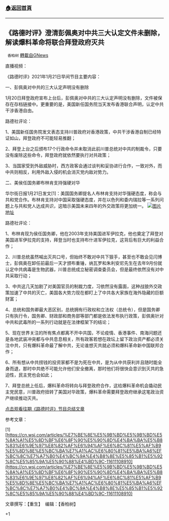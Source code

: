 ###  [:house:返回首頁](https://github.com/ourhimalayas/txt)
---

## 《路德时评》澄清彭佩奥对中共三大认定文件未删除，解读爆料革命将联合拜登政府灭共
` 香柏树` [轉載自GNews](https://gnews.org/zh-hans/788306/)

直播视频：



《路德时评》2021年1月21日早间节目主要内容：

一、彭佩奥对中共的三大认定声明没有删除

1月20日拜登政府宣布上台后，彭佩奥对中共的三大认定声明没有删除，文件被保存在存档链接中。更重要的是，美国新任国务院当天发布香港联合声明，认定中共干涉香港自由。

路德社评论：

1、美国新任国务院发文表态支持川普政府对香港政策，中共干涉香港自制已经特证如山，拜登政府不可能轻易推翻；

2、拜登上台之后颁布17个行政命令并未取消此前川普总统对中共的制裁令，只要没有废除这些命令，拜登政府就依然要执行对共政策；

3、当国家受到外敌威胁时，西方政客会通过谈判和妥协进行合作，一致对外，而中共则相反，利用外敌入侵的机会消灭党内敌对势力。

二、美侯任国务卿布林肯支持强硬对华

华尔街日报1月21日发文[1]：美国国务卿提名人布林肯支持对华强硬态度，称会与共和党合作。布林肯支持对中国采取强硬态度，并在以色列和委内瑞拉等一系列问题上与共和党人达成共识，这暗示美国未来四年的外交政策将更加统一。
![]()![](https://gnews.org/wp-content/uploads/2021/01/布林肯-1.jpg)[图片地址](https://s.newtalk.tw/album/news/499/5fbb1ba6d03a9.jpg)


路德社评论：

1、布林肯现为侯任国务卿，他在2003年支持美国进军伊拉克，他也奠定了拜登对美国进军伊拉克的支持，拜登当时也支持布什进军伊拉克，这背后有巨大的利益合作；

2、川普总统虽然喊出灭共口号，但始终不敢对中共下狠手，甚至也不敢会见闫博士，彭佩奥在卸任前最后一天才颁布重锤，纳瓦罗和朱利安尼先生在去年9月份就认定中共病毒是生物武器，川普总统成立秘密调查委员会，但是最终依然没有对中共采取行动；

3、中共这几天加剧了对美国官员的制裁力度，习依然没有露面，这种战狼外交政策加速了中共的灭亡，美国各大势力现在都盯上了中共各大家族在海外隐藏的巨额财富；

4、总统和国务卿最大恶区别，总统拥有行政权和立法权（总统令），但是国务卿只有执行令，国务卿、财政部和商务部等部门都是依法发布执行政策，彭佩奥针对中共和武毒所的一系列行动就是在法律框架下的结论；

5、现在世界关注的所有焦点都离不开中共国，不论疫情、香港事件、南海问题还是各地武装冲突都与中共息息相关，所有政客若想在政坛上留下政治资产都必须关注中共，只有爆料革命最了解中共，无论谁想灭共就必须和爆料革命新中国联邦合作；

6、所有想从中共捞钱的投资家都不是为死在中共，是为从中共获利并且随时能全身而退，那时中共绝不可能允许他们安全撤离，那时他们将很快会意识到灭共的急迫性，民主党也会如此；

7、拜登总统上任后，爆料革命将转向与拜登政府合作，这给爆料革命机会撬动民主党民意，川普政府扭转了美国对华政策，爆料革命需要拜登政府继承这笔政治资产继续推动灭共。

[点击观看往期《路德时评》节目总结文章](https://gnews.org/zh-hans/author/harmony/)

参考文章：

[1][https://cn.wsj.com/articles/%E7%BE%8E%E5%9B%BD%E5%9B%BD%E5%8A%A1%E5%8D%BF%E6%8F%90%E5%90%8D%E4%BA%BA%E5%B8%83%E6%9E%97%E8%82%AF%E6%94%AF%E6%8C%81%E5%AF%B9%E5%8D%8E%E5%BC%BA%E7%A1%AC%E6%80%81%E5%BA%A6%EF%BC%8C%E7%A7%B0%E4%BC%9A%E4%B8%8E%E5%85%B1%E5%92%8C%E5%85%9A%E5%90%88%E4%BD%9C-11611108910](https://cn.wsj.com/articles/%E7%BE%8E%E5%9B%BD%E5%9B%BD%E5%8A%A1%E5%8D%BF%E6%8F%90%E5%90%8D%E4%BA%BA%E5%B8%83%E6%9E%97%E8%82%AF%E6%94%AF%E6%8C%81%E5%AF%B9%E5%8D%8E%E5%BC%BA%E7%A1%AC%E6%80%81%E5%BA%A6%EF%BC%8C%E7%A7%B0%E4%BC%9A%E4%B8%8E%E5%85%B1%E5%92%8C%E5%85%9A%E5%90%88%E4%BD%9C-11611108910)

文章撰写：【重生】  编辑：【香柏树】

+1
